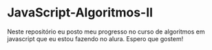 # JavaScript-Algoritmos-II
Neste repositório eu posto meu progresso no curso de algoritmos em javascript que eu estou fazendo no alura. Espero que gostem!
